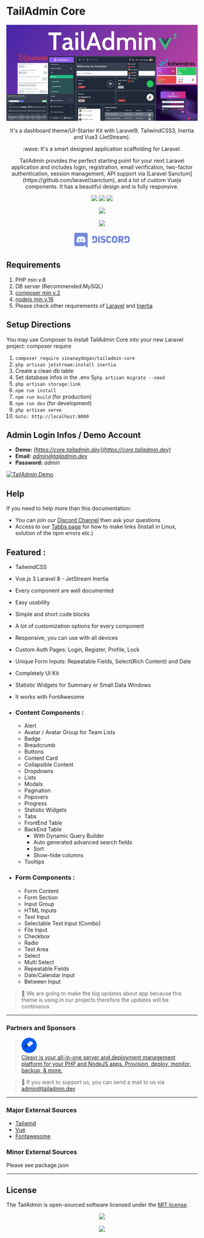 TailAdmin Core
======
<p align="center">
  <img src="/art/tailadmin_main.jpg" alt="TailAdmin"/>
</p>
<p align="center">
  It's a dashboard theme/UI-Starter Kit with Laravel9, TailwindCSS3, Inertia and Vue3 (JetStream).


</p>

<p align="center">
:wave: It's a smart designed application scaffolding for Laravel.
</p>

<p align="center">
TailAdmin provides the perfect starting point for your next Laravel application and includes login, registration, email verification, two-factor authentication, session management, API support via [Laravel Sanctum](https://github.com/laravel/sanctum), and a lot of custom Vuejs components. It has a beautiful design and is fully responsive.
</p>

<p align="center">
  <img src="https://img.shields.io/badge/Laravel-FF2D20?style=for-the-badge&logo=laravel&logoColor=white" />
  <img src="https://img.shields.io/badge/Tailwind_CSS-38B2AC?style=for-the-badge&logo=tailwind-css&logoColor=white" />
  <img src="https://img.shields.io/badge/Vue.js-35495E?style=for-the-badge&logo=vuedotjs&logoColor=4FC08D" />
</p>
<p align="center">

<a href="https://ko-fi.com/sinanaydogan" target="_blank">
    <img src="https://ko-fi.com/img/githubbutton_sm.svg">
</a>

</p>

<p align="center">
<a href="https://www.buymeacoffee.com/sinanaydogan">
    <img src="https://img.buymeacoffee.com/button-api/?text=Buy me a coffee&emoji=&slug=sinanaydogan&button_colour=FFDD00&font_colour=000000&font_family=Lato&outline_colour=000000&coffee_colour=ffffff">
</a>
</p>

<p align="center">
<a href="https://discord.gg/TnjA2GqYmw">
    <img src="/art/discord.svg" height="40">
</a>
</p>


Requirements
------

1. PHP min v.8
2. DB server (Recommended:MySQL)
3. [composer min v.2](https://getcomposer.org/)
4. [nodejs min v.16](https://nodejs.org/)
5. Please check other requirements of  [Laravel](https://laravel.com/) and [Inertia](https://inertiajs.com/)

Setup Directions
------
You may use Composer to install TailAdmin Core into your new Laravel project: composer require 
1. ```composer require sinanaydogan/tailadmin-core```
2. ```php artisan jetstream:install inertia```
3. Create a clean db table
4. Set database infos in the .env
5```php artisan migrate --seed```
6. ```php artisan storage:link```
7. ```npm run install```
8. ```npm run build``` (for production)
9. ```npm run dev``` (for development)
10. ```php artisan serve```
11. ```Goto: http://localhost:8000```

Admin Login Infos / Demo Account
------

- **Demo:** *[https://core.tailadmin.dev](https://core.tailadmin.dev)*
- **Email:** *admin@tailadmin.dev*
- **Password:** *admin*

<a href="https://www.youtube.com/playlist?list=PLbdS49WKsrOXTo_X_Ja6P3zll1yyhoIYN" target="_blank">
<img src="https://core.tailadmin.dev/img/misc/tailadmin-youtube-main-demo.png" alt="TailAdmin Demo"/>
</a>

## Help

If you need to help more than this documentation:

- You can join our [Discord Channel](https://discord.gg/TnjA2GqYmw) then ask your questions
- Access to our [Tabbs page](https://tailadmin.tabbs.co/) for how to make links (Install in Linux, solution of the npm
  errors etc.)

## Featured :

- TailwindCSS
- Vue.js 3 Laravel 8 - JetStream Inertia
- Every component are well documented
- Easy usability
- Simple and short code blocks
- A lot of customization options for every component
- Responsive, you can use with all devices
- Custom Auth Pages: Login, Register, Profile, Lock
- Unique Form Inputs: Repeatable Fields, Select(Rich Content) and Date
- Completely UI Kit
- Statistic Widgets for Summary or Small Data Windows
- It works with FontAwesome
- ### Content Components :
    - Alert
    - Avatar / Avatar Group for Team Lists
    - Badge
    - Breadcrumb
    - Buttons
    - Content Card
    - Collapsible Content
    - Dropdowns
    - Lists
    - Modals
    - Pagination
    - Popovers
    - Progress
    - Statistic Widgets
    - Tabs
    - FrontEnd Table
    - BackEnd Table
        - With Dynamic Query Builder
        - Auto generated advanced search fields
        - Sort
        - Show-hide columns
    - Tooltips

- ### Form Components :
    - Form Content
    - Form Section
    - Input Group
    - HTML Inputs
    - Text Input
    - Selectable Text Input (Combo)
    - File Input
    - Checkbox
    - Radio
    - Text Area
    - Select
    - Multi Select
    - Repeatable Fields
    - Date/Calendar Input
    - Between Input

> :rocket:  We are going to make the big updates about app because this theme is using in our projects therefore the
> updates will be continuous

---

### Partners and Sponsors

> <a href="https://cleavr.io/" target="_blank"><img src="/art/cleavr-logo.svg" style="width: 40px; height: 40px" alt="Cleavr"/><br>
> Cleavr is your all-in-one server and deployment management platform for your PHP and NodeJS apps. Provision,
> deploy, monitor, backup, & more.
</a>

> :metal: If you want to support us, you can send a mail to us via [admin@tailadmin.dev](mailto:admin@tailadmin.dev)

---

### Major External Sources

- [Tailwind](https://tailwindcss.com/)
- [Vue](https://vuejs.org/)
- [Fontawesome](https://fontawesome.com/)

### Minor External Sources

Please see package.json

---
License
------
The TailAdmin is open-sourced software licensed under the [MIT license](https://opensource.org/licenses/MIT).

<p align="center">

<a href="https://ko-fi.com/sinanaydogan" target="_blank">
    <img src="https://ko-fi.com/img/githubbutton_sm.svg">
</a>

</p>

<p align="center">
<a href="https://www.buymeacoffee.com/sinanaydogan">
    <img src="https://img.buymeacoffee.com/button-api/?text=Buy me a coffee&emoji=&slug=sinanaydogan&button_colour=FFDD00&font_colour=000000&font_family=Lato&outline_colour=000000&coffee_colour=ffffff">
</a>
</p>
